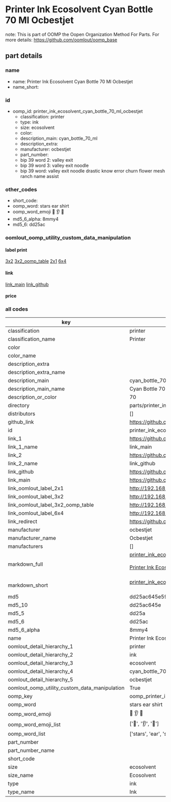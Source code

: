 # Printer Ink Ecosolvent Cyan Bottle 70 Ml Ocbestjet  

note: This is part of OOMP the Oopen Organization Method For Parts. For more details: https://github.com/oomlout/oomp_base

##  part details
  







### name
* name: Printer Ink Ecosolvent Cyan Bottle 70 Ml Ocbestjet
* name_short: 
### id
* oomp_id: printer_ink_ecosolvent_cyan_bottle_70_ml_ocbestjet
  * classification: printer
  * type: ink
  * size: ecosolvent
  * color: 
  * description_main: cyan_bottle_70_ml
  * description_extra: 
  * manufacturer: ocbestjet
  * part_number: 
  * bip 39 word 2: valley exit
  * bip 39 word 3: valley exit noodle
  * bip 39 word: valley exit noodle drastic know error churn flower mesh ranch name assist

### other_codes
* short_code: 
* oomp_word: stars ear shirt
* oomp_word_emoji :stars: :ear: :shirt:
* md5_6_alpha: 8mmy4
* md5_6: dd25ac






### oomlout_oomp_utility_custom_data_manipulation
#### label print
[3x2](http://192.168.1.245:1112/?label=oomp%208mmy4)
[3x2_oomp_table](http://192.168.1.108:1112/?label=oomp%208mmy4)
[2x1](http://192.168.1.242:1112/?label=oomp%208mmy4)
[6x4](http://192.168.1.55:1112/?label=oomp%208mmy4)    

#### link

[link_main](https://github.com/oomlout/oomlout_oomp_version_1_messy/tree/main/parts/printer_ink_ecosolvent_cyan_bottle_70_ml_ocbestjet) [link_github](https://github.com/oomlout/oomlout_oomp_version_1_messy/tree/main/parts/printer_ink_ecosolvent_cyan_bottle_70_ml_ocbestjet)                             

#### price







### all codes 
| key | value |  
| --- | --- |  
| classification | printer |  
| classification_name | Printer |  
| color |  |  
| color_name |  |  
| description_extra |  |  
| description_extra_name |  |  
| description_main | cyan_bottle_70_ml |  
| description_main_name | Cyan Bottle 70 Ml |  
| description_or_color | 70 |  
| directory | parts/printer_ink_ecosolvent_cyan_bottle_70_ml_ocbestjet |  
| distributors | [] |  
| github_link | https://github.com/oomlout/oomlout_oomp_part_src/tree/main/parts/printer_ink_ecosolvent_cyan_bottle_70_ml_ocbestjet |  
| id | printer_ink_ecosolvent_cyan_bottle_70_ml_ocbestjet |  
| link_1 | https://github.com/oomlout/oomlout_oomp_version_1_messy/tree/main/parts/printer_ink_ecosolvent_cyan_bottle_70_ml_ocbestjet |  
| link_1_name | link_main |  
| link_2 | https://github.com/oomlout/oomlout_oomp_version_1_messy/tree/main/parts/printer_ink_ecosolvent_cyan_bottle_70_ml_ocbestjet |  
| link_2_name | link_github |  
| link_github | https://github.com/oomlout/oomlout_oomp_version_1_messy/tree/main/parts/printer_ink_ecosolvent_cyan_bottle_70_ml_ocbestjet |  
| link_main | https://github.com/oomlout/oomlout_oomp_version_1_messy/tree/main/parts/printer_ink_ecosolvent_cyan_bottle_70_ml_ocbestjet |  
| link_oomlout_label_2x1 | http://192.168.1.242:1112/?label=oomp%208mmy4 |  
| link_oomlout_label_3x2 | http://192.168.1.245:1112/?label=oomp%208mmy4 |  
| link_oomlout_label_3x2_oomp_table | http://192.168.1.108:1112/?label=oomp%208mmy4 |  
| link_oomlout_label_6x4 | http://192.168.1.55:1112/?label=oomp%208mmy4 |  
| link_redirect | https://github.com/oomlout/oomlout_oomp_version_1_messy/tree/main/parts/printer_ink_ecosolvent_cyan_bottle_70_ml_ocbestjet |  
| manufacturer | ocbestjet |  
| manufacturer_name | Ocbestjet |  
| manufacturers | [] |  
| markdown_full | [printer_ink_ecosolvent_cyan_bottle_70_ml_ocbestjet](none)<br>[](none)<br>[Printer Ink Ecosolvent Cyan Bottle 70 Ml Ocbestjet](none)<br><br> |  
| markdown_short | [printer_ink_ecosolvent_cyan_bottle_70_ml_ocbestjet](none)<br><br> |  
| md5 | dd25ac645e598519333df4252c13ff87 |  
| md5_10 | dd25ac645e |  
| md5_5 | dd25a |  
| md5_6 | dd25ac |  
| md5_6_alpha | 8mmy4 |  
| name | Printer Ink Ecosolvent Cyan Bottle 70 Ml Ocbestjet |  
| oomlout_detail_hierarchy_1 | printer |  
| oomlout_detail_hierarchy_2 | ink |  
| oomlout_detail_hierarchy_3 | ecosolvent |  
| oomlout_detail_hierarchy_4 | cyan_bottle_70_ml |  
| oomlout_detail_hierarchy_5 | ocbestjet |  
| oomlout_oomp_utility_custom_data_manipulation | True |  
| oomp_key | oomp_printer_ink_ecosolvent_cyan_bottle_70_ml_ocbestjet |  
| oomp_word | stars ear shirt |  
| oomp_word_emoji | :stars: :ear: :shirt: |  
| oomp_word_emoji_list | [':stars:', ':ear:', ':shirt:'] |  
| oomp_word_list | ['stars', 'ear', 'shirt'] |  
| part_number |  |  
| part_number_name |  |  
| short_code |  |  
| size | ecosolvent |  
| size_name | Ecosolvent |  
| type | ink |  
| type_name | Ink |  
